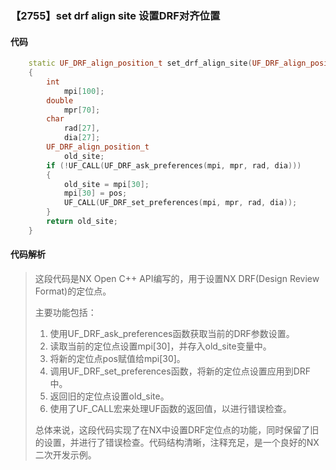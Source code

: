 ### 【2755】set drf align site 设置DRF对齐位置

#### 代码

```cpp
    static UF_DRF_align_position_t set_drf_align_site(UF_DRF_align_position_t pos)  
    {  
        int  
            mpi[100];  
        double  
            mpr[70];  
        char  
            rad[27],  
            dia[27];  
        UF_DRF_align_position_t  
            old_site;  
        if (!UF_CALL(UF_DRF_ask_preferences(mpi, mpr, rad, dia)))  
        {  
            old_site = mpi[30];  
            mpi[30] = pos;  
            UF_CALL(UF_DRF_set_preferences(mpi, mpr, rad, dia));  
        }  
        return old_site;  
    }

```

#### 代码解析

> 这段代码是NX Open C++ API编写的，用于设置NX DRF(Design Review Format)的定位点。
>
> 主要功能包括：
>
> 1. 使用UF_DRF_ask_preferences函数获取当前的DRF参数设置。
> 2. 读取当前的定位点设置mpi[30]，并存入old_site变量中。
> 3. 将新的定位点pos赋值给mpi[30]。
> 4. 调用UF_DRF_set_preferences函数，将新的定位点设置应用到DRF中。
> 5. 返回旧的定位点设置old_site。
> 6. 使用了UF_CALL宏来处理UF函数的返回值，以进行错误检查。
>
> 总体来说，这段代码实现了在NX中设置DRF定位点的功能，同时保留了旧的设置，并进行了错误检查。代码结构清晰，注释充足，是一个良好的NX二次开发示例。
>
